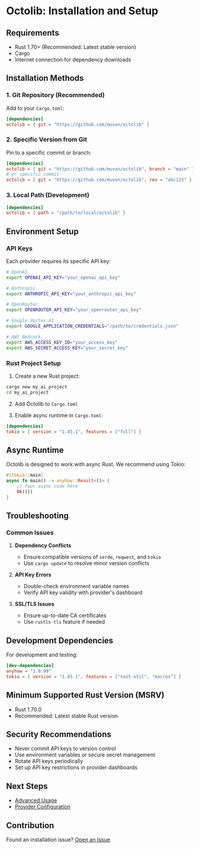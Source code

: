 # Octolib: Installation and Setup

## Requirements

- Rust 1.70+ (Recommended: Latest stable version)
- Cargo
- Internet connection for dependency downloads

## Installation Methods

### 1. Git Repository (Recommended)

Add to your `Cargo.toml`:

```toml
[dependencies]
octolib = { git = "https://github.com/muvon/octolib" }
```

### 2. Specific Version from Git

Pin to a specific commit or branch:

```toml
[dependencies]
octolib = { git = "https://github.com/muvon/octolib", branch = "main" }
# Or specific commit
octolib = { git = "https://github.com/muvon/octolib", rev = "abc123" }
```

### 3. Local Path (Development)

```toml
[dependencies]
octolib = { path = "/path/to/local/octolib" }
```

## Environment Setup

### API Keys

Each provider requires its specific API key:

```bash
# OpenAI
export OPENAI_API_KEY="your_openai_api_key"

# Anthropic
export ANTHROPIC_API_KEY="your_anthropic_api_key"

# OpenRouter
export OPENROUTER_API_KEY="your_openrouter_api_key"

# Google Vertex AI
export GOOGLE_APPLICATION_CREDENTIALS="/path/to/credentials.json"

# AWS Bedrock
export AWS_ACCESS_KEY_ID="your_access_key"
export AWS_SECRET_ACCESS_KEY="your_secret_key"
```

### Rust Project Setup

1. Create a new Rust project:
```bash
cargo new my_ai_project
cd my_ai_project
```

2. Add Octolib to `Cargo.toml`

3. Enable async runtime in `Cargo.toml`:
```toml
[dependencies]
tokio = { version = "1.45.1", features = ["full"] }
```

## Async Runtime

Octolib is designed to work with async Rust. We recommend using Tokio:

```rust
#[tokio::main]
async fn main() -> anyhow::Result<()> {
    // Your async code here
    Ok(())
}
```

## Troubleshooting

### Common Issues

1. **Dependency Conflicts**
   - Ensure compatible versions of `serde`, `reqwest`, and `tokio`
   - Use `cargo update` to resolve minor version conflicts

2. **API Key Errors**
   - Double-check environment variable names
   - Verify API key validity with provider's dashboard

3. **SSL/TLS Issues**
   - Ensure up-to-date CA certificates
   - Use `rustls-tls` feature if needed

## Development Dependencies

For development and testing:

```toml
[dev-dependencies]
anyhow = "1.0.98"
tokio = { version = "1.45.1", features = ["test-util", "macros"] }
```

## Minimum Supported Rust Version (MSRV)

- Rust 1.70.0
- Recommended: Latest stable Rust version

## Security Recommendations

- Never commit API keys to version control
- Use environment variables or secure secret management
- Rotate API keys periodically
- Set up API key restrictions in provider dashboards

## Next Steps

- [Advanced Usage](03-advanced-usage.md)
- [Provider Configuration](04-advanced-guide.md)

## Contribution

Found an installation issue? [Open an Issue](https://github.com/Muvon/octolib/issues)
